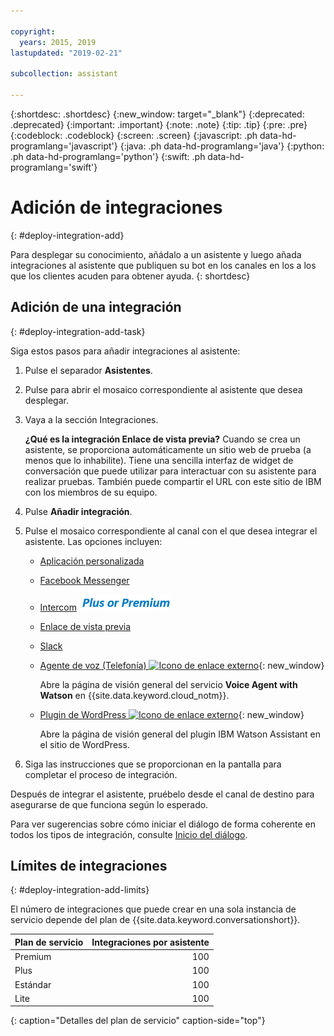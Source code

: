 ```yaml
---

copyright:
  years: 2015, 2019
lastupdated: "2019-02-21"

subcollection: assistant

---
```


{:shortdesc: .shortdesc}
{:new_window: target="_blank"}
{:deprecated: .deprecated}
{:important: .important}
{:note: .note}
{:tip: .tip}
{:pre: .pre}
{:codeblock: .codeblock}
{:screen: .screen}
{:javascript: .ph data-hd-programlang='javascript'}
{:java: .ph data-hd-programlang='java'}
{:python: .ph data-hd-programlang='python'}
{:swift: .ph data-hd-programlang='swift'}

# Adición de integraciones
{: #deploy-integration-add}

Para desplegar su conocimiento, añádalo a un asistente y luego añada integraciones al asistente que publiquen su bot en los canales en los a los que los clientes acuden para obtener ayuda.
{: shortdesc}

## Adición de una integración
{: #deploy-integration-add-task}

Siga estos pasos para añadir integraciones al asistente:

1.  Pulse el separador **Asistentes**.

1.  Pulse para abrir el mosaico correspondiente al asistente que desea desplegar.

1.  Vaya a la sección Integraciones.

    **¿Qué es la integración Enlace de vista previa?** Cuando se crea un asistente, se proporciona automáticamente un sitio web de prueba (a menos que lo inhabilite). Tiene una sencilla interfaz de widget de conversación que puede utilizar para interactuar con su asistente para realizar pruebas. También puede compartir el URL con este sitio de IBM con los miembros de su equipo.

1.  Pulse **Añadir integración**.

1.  Pulse el mosaico correspondiente al canal con el que desea integrar el asistente. Las opciones incluyen:

    - [Aplicación personalizada](/docs/services/assistant?topic=assistant-deploy-custom-app)
    - [Facebook Messenger](/docs/services/assistant?topic=assistant-deploy-facebook)
    - [Intercom](/docs/services/assistant?topic=assistant-deploy-intercom)  ![Solo planes Plus o Premium](images/premium.png)
    - [Enlace de vista previa](/docs/services/assistant?topic=assistant-deploy-web-link)
    - [Slack](/docs/services/assistant?topic=assistant-deploy-slack)
    - [Agente de voz (Telefonía)  ![Icono de enlace externo](../../icons/launch-glyph.svg "Icono de enlace externo")](https://cloud.ibm.com/catalog/services/voice-agent-with-watson){: new_window}

      Abre la página de visión general del servicio **Voice Agent with Watson** en {{site.data.keyword.cloud_notm}}.
    - [Plugin de WordPress ![Icono de enlace externo](../../icons/launch-glyph.svg "Icono de enlace externo")](https://wordpress.org/plugins/conversation-watson/){: new_window}

      Abre la página de visión general del plugin IBM Watson Assistant en el sitio de WordPress.

1.  Siga las instrucciones que se proporcionan en la pantalla para completar el proceso de integración.

Después de integrar el asistente, pruébelo desde el canal de destino para asegurarse de que funciona según lo esperado.

Para ver sugerencias sobre cómo iniciar el diálogo de forma coherente en todos los tipos de integración, consulte [Inicio del diálogo](/docs/services/assistant?topic=assistant-dialog-start).

## Límites de integraciones
{: #deploy-integration-add-limits}

El número de integraciones que puede crear en una sola instancia de servicio depende del plan de {{site.data.keyword.conversationshort}}.

| Plan de servicio     | Integraciones por asistente |
|------------------|---------------------------:|
| Premium          |                        100 |
| Plus             |                        100 |
| Estándar         |                        100 |
| Lite             |                        100 |
{: caption="Detalles del plan de servicio" caption-side="top"}
